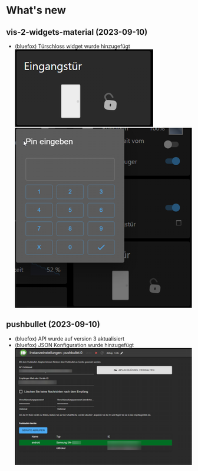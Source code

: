 # What's new
## vis-2-widgets-material (2023-09-10)
* (bluefox) Türschloss widget wurde hinzugefügt
    ![picture1](media/2023_09_10_vis-2-widgets-material-lock-1.png)
    ![picture1](media/2023_09_10_vis-2-widgets-material-lock-2.png)

## pushbullet (2023-09-10)
* (bluefox) API wurde auf version 3 aktualisiert
* (bluefox) JSON Konfiguration wurde hinzugefügt
 ![JSON config](media/2023_09_10_pushbullet.png)